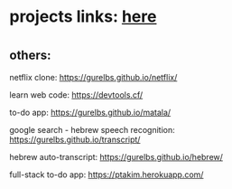 # <h1>projects links: <a href="https://guribs.com/">here</a> </h1>

# <h2> others: </h2>

netflix clone: 
https://gurelbs.github.io/netflix/

learn web code: 
https://devtools.cf/

to-do app: 
https://gurelbs.github.io/matala/

google search - hebrew speech recognition: 
https://gurelbs.github.io/transcript/

hebrew auto-transcript: 
https://gurelbs.github.io/hebrew/

full-stack to-do app: 
https://ptakim.herokuapp.com/
